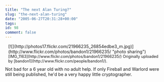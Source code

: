 ```yaml
---
title: "The next Alan Turing?"
slug: "the-next-alan-turing"
date: "2005-06-27T20:31:28+00:00"
tags:
id: 98
comment: false
---
```


<div style="clear: both" />
<div style="float: right; margin-left: 10px; margin-bottom: 10px">[![](http://photos17.flickr.com/21966235_26854edbe3_m.jpg)](http://www.flickr.com/photos/bandon1/21966235/ "photo sharing")
<span style="font-size: 0.9em; margin-top: 0px">  [IMG_1163](http://www.flickr.com/photos/bandon1/21966235/)
Originally uploaded by [bandon1](http://www.flickr.com/people/bandon1/). </span></div>
Not bad for a 6 year old with no adult help. If only Fireball and Warlord were still being published, he'd be a very happy little cryptographer.

<div style="clear: both; padding-bottom: 0.25em" />
